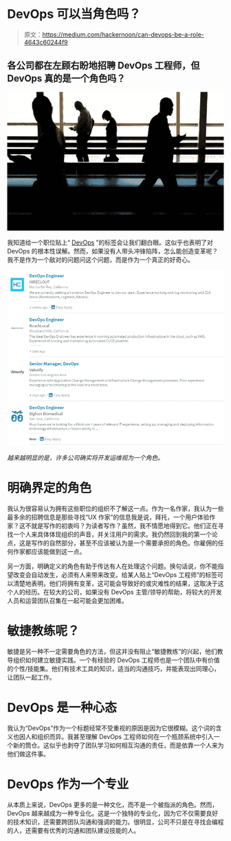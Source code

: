 # DevOps 可以当角色吗？

> 原文：<https://medium.com/hackernoon/can-devops-be-a-role-4643c60244f9>

## 各公司都在左顾右盼地招聘 DevOps 工程师，但 DevOps 真的是一个角色吗？

![](img/baf67ce592573a8d5981a49e48c04d75.png)

我知道给一个职位贴上“ [DevOps](https://hackernoon.com/tagged/devops) ”的标签会让我们翻白眼。这似乎也表明了对 DevOps 的根本性误解。然而，如果没有人带头冲锋陷阵，怎么能创造变革呢？我不是作为一个敌对的问题问这个问题，而是作为一个真正的好奇心。

![](img/eb95f1a768b8ee312c39288193302165.png)

*越来越明显的是，许多公司确实将开发运维视为一个角色。*

# 明确界定的角色

我认为很容易认为拥有这些职位的组织不了解这一点。作为一名作家，我认为一些最多余的招聘信息是那些寻找“UX 作家”的信息我是说，拜托，一个用户体验作家？这不就是写作的初衷吗？为读者写作？虽然，我不情愿地得到它。他们正在寻找一个人来具体体现组织的声音，并关注用户的需求。我仍然回到我的第一个论点，这是写作的自然部分，甚至不应该被认为是一个需要承担的角色。你雇佣的任何作家都应该能做到这一点。

另一方面，明确定义的角色有助于传达有人在处理这个问题。换句话说，你不能指望改变会自动发生，必须有人来带来改变。给某人贴上“DevOps 工程师”的标签可以清楚地表明，他们将拥有变革，这可能会导致好的或灾难性的结果，这取决于这个人的经历。在较大的公司，如果没有 DevOps 主管/领导的帮助，将较大的开发人员和运营团队召集在一起可能会更加困难。

# 敏捷教练呢？

敏捷是另一种不一定需要角色的方法，但这并没有阻止“敏捷教练”的兴起，他们教导组织如何建立敏捷实践。一个有经验的 DevOps 工程师也是一个团队中有价值的个性/技能集。他们有技术工具的知识，适当的沟通技巧，并能表现出同理心，让团队一起工作。

# DevOps 是一种心态

我认为“DevOps”作为一个标题经常不受重视的原因是因为它很模糊。这个词的含义也因人和组织而异。我甚至理解 DevOps 工程师如何在一个瓶颈系统中引入一个新的筒仓。这似乎也剥夺了团队学习如何相互沟通的责任，而是依靠一个人来为他们做这件事。

# DevOps 作为一个专业

从本质上来说，DevOps 更多的是一种文化，而不是一个被指派的角色。然而，DevOps 越来越成为一种专业化。这是一个独特的专业化，因为它不仅需要良好的技术知识，还需要跨团队沟通和强调的能力。很明显，公司不只是在寻找会编程的人，还需要有优秀的沟通和团队建设技能的人。